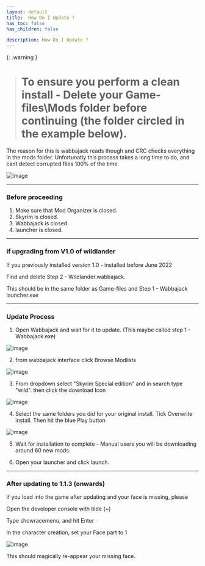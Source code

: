 ```yaml
---
layout: default
title:  How Do I Update ?
has_toc: false
has_children: false

description: How Do I Update ?
---
```


{: .warning } 
> # **To ensure you perform a clean install - Delete your Game-files\Mods folder before continuing (the folder circled in the example below).**  

The reason for this is wabbajack reads though and CRC checks everything in the mods folder. Unfortunatly this process takes a long time to do, and cant detect corrupted files 100% of the time.

![image](https://user-images.githubusercontent.com/26418143/194085051-7e3ffb22-3a21-44e6-8e5d-c4ffa587ac53.png)

---

### Before proceeding 

1. Make sure that Mod Organizer is closed.
1. Skyrim is closed.
1. Wabbajack is closed.
1. launcher is closed.

-----

### if upgrading from V1.0 of wildlander

If you previously installed version 1.0 - installed before June 2022

Find and delete Step 2 - Wildlander.wabbajack.

This should be in the same folder as Game-files and Step 1 - Wabbajack launcher.exe

-----

### Update Process

1) Open Wabbajack and wait for it to update. (This maybe called step 1 - Wabbajack.exe)

![image](https://user-images.githubusercontent.com/26418143/174670288-a42427ec-b2ee-45b2-8f9a-542911cfb7dd.png)

2) from wabbajack interface click Browse Modlists

![image](https://user-images.githubusercontent.com/26418143/174670437-886dc886-31bf-4d10-9ffd-5200fb997d53.png)

3) From dropdown select "Skyrim Special edition" and in search type "wild". then click the download Icon

![image](https://user-images.githubusercontent.com/26418143/174670620-ea744f26-fdea-4e9a-bc9b-0e7f88a1bc09.png)

4) Select the same folders you did for your original install. Tick Overwrite install. Then hit the blue Play button

![image](https://user-images.githubusercontent.com/26418143/174670914-ff9e0778-2570-4cca-9e6a-2004158d04ec.png)

5) Wait for installation to complete - Manual users you will be downloading around 60 new mods.

6) Open your launcher and click launch.

---


### After updating to 1.1.3 (onwards)

If you load into the game after updating and your face is missing, please 
     
Open the developer console with tilde (~)
     
Type showracemenu, and hit Enter
     
In the character creation, set your Face part to 1

![image](https://user-images.githubusercontent.com/26418143/175121259-f75c6565-1bbd-441e-86a5-32cb8de011fb.png)

This should magically re-appear your missing face.